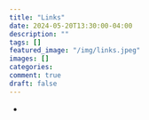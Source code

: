 ```yaml
---
title: "Links"
date: 2024-05-20T13:30:00-04:00
description: ""
tags: []
featured_image: "/img/links.jpeg"
images: []
categories:
comment: true
draft: false
---
```


- 